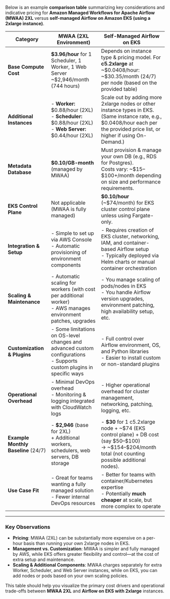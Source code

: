 Below is an example **comparison table** summarizing key considerations and indicative pricing for **Amazon Managed Workflows for Apache Airflow (MWAA) 2XL** versus **self-managed Airflow on Amazon EKS (using a 2xlarge instance)**.

| **Category**                        | **MWAA (2XL Environment)**                                                                                                | **Self-Managed Airflow on EKS**                                                                                                                                                       |
| ----------------------------------- | ------------------------------------------------------------------------------------------------------------------------- | ------------------------------------------------------------------------------------------------------------------------------------------------------------------------------------- |
| **Base Compute Cost**               | **\$3.96/hour** for 1 Scheduler, 1 Worker, 1 Web Server <br> \~\$2,946/month (744 hours)                                  | Depends on instance type & pricing model. For **c5.2xlarge** at \~\$0.0408/hour: <br> \~\$30.35/month (24/7) per node (based on the provided table)                                   |
| **Additional Instances**            | - **Worker:** \$0.88/hour (2XL) <br> - **Scheduler:** \$0.88/hour (2XL) <br> - **Web Server:** \$0.44/hour (2XL)          | Scale out by adding more 2xlarge nodes or other instance types in EKS. <br> (Same instance rate, e.g., \$0.0408/hour each per the provided price list, or higher if using On-Demand.) |
| **Metadata Database**               | **\$0.10/GB-month** (managed by MWAA)                                                                                     | Must provision & manage your own DB (e.g., RDS for Postgres). <br> Costs vary: ~\$15–\$100+/month depending on size and performance requirements.                                     |
| **EKS Control Plane**               | Not applicable (MWAA is fully managed)                                                                                    | **\$0.10/hour** (~\$74/month) for EKS cluster control plane unless using Fargate-only.                                                                                                |
| **Integration & Setup**             | - Simple to set up via AWS Console <br> - Automatic provisioning of environment components                                | - Requires creation of EKS cluster, networking, IAM, and container-based Airflow setup <br> - Typically deployed via Helm charts or manual container orchestration                    |
| **Scaling & Maintenance**           | - Automatic scaling for workers (with cost per additional worker) <br> - AWS manages environment patches, upgrades        | - You manage scaling of pods/nodes in EKS <br> - You handle Airflow version upgrades, environment patching, high availability setup, etc.                                             |
| **Customization & Plugins**         | - Some limitations on OS-level changes and advanced custom configurations <br> - Supports custom plugins in specific ways | - Full control over Airflow environment, OS, and Python libraries <br> - Easier to install custom or non-standard plugins                                                             |
| **Operational Overhead**            | - Minimal DevOps overhead <br> - Monitoring & logging integrated with CloudWatch logs                                     | - Higher operational overhead for cluster management, networking, patching, logging, etc.                                                                                             |
| **Example Monthly Baseline** (24/7) | - **\$2,946** (base for 2XL) <br> + Additional workers, schedulers, web servers, DB storage                               | - **\$30** for 1 c5.2xlarge node + ~\$74 (EKS control plane) + DB cost (say \$50–\$100) <br> → \~\$154–\$204/month total (not counting possible additional nodes).                    |
| **Use Case Fit**                    | - Great for teams wanting a fully managed solution <br> - Fewer internal DevOps resources                                 | - Better for teams with container/Kubernetes expertise <br> - Potentially **much cheaper** at scale, but more complex to operate                                                      |

---

### Key Observations

- **Pricing**: MWAA (2XL) can be substantially more expensive on a per-hour basis than running your own 2xlarge nodes in EKS.  
- **Management vs. Customization**: MWAA is simpler and fully managed by AWS, while EKS offers greater flexibility and control—at the cost of extra setup and maintenance.  
- **Scaling & Additional Components**: MWAA charges separately for extra Worker, Scheduler, and Web Server instances, while on EKS, you can add nodes or pods based on your own scaling policies.  

This table should help you visualize the primary cost drivers and operational trade-offs between **MWAA 2XL** and **Airflow on EKS with 2xlarge** instances.